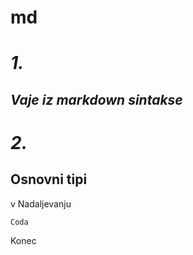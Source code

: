 # md
# *1.*
## _Vaje iz markdown sintakse_

# *2.*

## Osnovni tipi

v Nadaljevanju

    Coda


Konec
